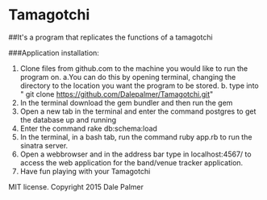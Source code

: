 # Tamagotchi
##It's a program that replicates the functions of a tamagotchi

###Application installation: 
1. Clone files from github.com to the machine you would like to run the program on. 
  a.You can do this by opening terminal, changing the directory to the location you want the program to be stored. 
  b. type into " git clone https://github.com/Dalepalmer/Tamagotchi.git" 
2. In the terminal download the gem bundler and then run the gem 
3. Open a new tab in the terminal and enter the command postgres to get the database up and running 
4. Enter the command rake db:schema:load 
5. In the terminal, in a bash tab, run the command ruby app.rb to run the sinatra server. 
6. Open a webbrowser and in the address bar type in localhost:4567/ to access the web application for the band/venue tracker application. 
7. Have fun playing with your Tamagotchi

MIT license. Copyright 2015 Dale Palmer
